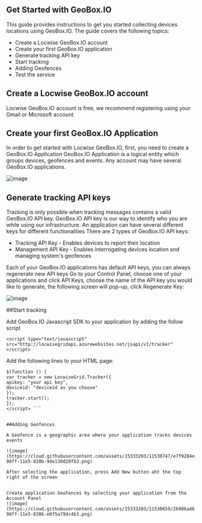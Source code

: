 

Get Started with GeoBox.IO
--------------------------
This guide provides instructions to get you started collecting devices locations using GeoBox.IO. The guide covers the following topics:

* Create a Locwise GeoBox.IO account
* Create your first GeoBox.IO application
* Generate tracking API key
* Start tracking
* Adding Geofences
* Test the service

## Create a Locwise GeoBox.IO account
Locwise GeoBox.IO account is free, we recommend registering using your Gmail or Microsoft account
## Create your first GeoBox.IO Application
In order to get started with Locwise GeoBox.IO, first, you need to create a GeoBox.IO Application
GeoBox.IO Application is a logical entity which groups devices, geofences and events.
Any account may have several GeoBox.IO applications. 

![image](https://cloud.githubusercontent.com/assets/15333203/11377781/6e322598-92f0-11e5-8f37-f7059d0b07b4.png)
## Generate tracking API keys
Tracking is only possible when tracking messages contains a valid GeoBox.IO API key. 
GeoBox.IO API key is our way to identify who you are while using our infrastructure.
An application can have several different keys for different functionalities 
There are 2 types of GeoBox.IO API keys:
- Tracking API Key - Enables devices to report their location
- Management API Key - Enables interrogating devices location and managing system's geofences

Each of your GeoBox.IO applications has default API keys, you can always regenerate new API keys
Go to your Control Panel, choose one of your applications and click API Keys, choose the name of the API key you would like to generate, the following screen will pop-up, click Regenerate Key:

![image](https://cloud.githubusercontent.com/assets/15333203/11377889/1229757a-92f1-11e5-8182-5ff95da9a2c8.png)

 
##Start tracking

Add GeoBox.IO Javascript SDK to your application by adding the follow script

``` <script type="text/javascript" src="http://locwisegridapi.azurewebsites.net/jsapi/v1/tracker" >/script> ```

Add the following lines to your HTML page:

``` <script type="text/javascript">
$(function () {
var tracker = new LocwiseGrid.Tracker({
apikey: "your api key",
deviceid: "deviceid as you choose"
});
tracker.start();
});
</script> ```


##Adding Geofences

A Geofence is a geographic area where your application tracks devices events

![image](https://cloud.githubusercontent.com/assets/15333203/11530747/e7f9284e-98ff-11e5-820b-9de130d20fb3.png)

After selecting the application, press Add New button aht the top right of the screen


Create application GeoFences by selecting your application from the Account Panel
![image](https://cloud.githubusercontent.com/assets/15333203/11530659/2b906a46-98ff-11e5-8386-e8f5a79dc4b3.png)
